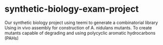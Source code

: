 # synthetic-biology-exam-project

Our synthetic biology project using teemi to generate a combinatorial library
Using in vivo assembly for construction of A. nidulans mutants.
To create mutants capable of degrading and using polycyclic aromatic hydrocarbons (PAHs)

